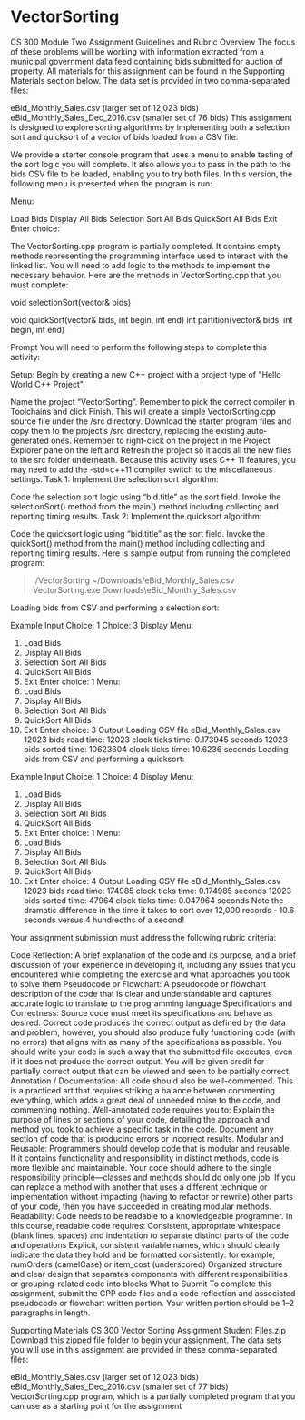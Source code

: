 # VectorSorting
CS 300 Module Two Assignment Guidelines and Rubric
Overview
The focus of these problems will be working with information extracted from a municipal government data feed containing bids submitted for auction of property. All materials for this assignment can be found in the Supporting Materials section below. The data set is provided in two comma-separated files:

eBid_Monthly_Sales.csv (larger set of 12,023 bids)
eBid_Monthly_Sales_Dec_2016.csv (smaller set of 76 bids)
This assignment is designed to explore sorting algorithms by implementing both a selection sort and quicksort of a vector of bids loaded from a CSV file.

We provide a starter console program that uses a menu to enable testing of the sort logic you will complete. It also allows you to pass in the path to the bids CSV file to be loaded, enabling you to try both files. In this version, the following menu is presented when the program is run:

Menu:

Load Bids
Display All Bids
Selection Sort All Bids
QuickSort All Bids
Exit
Enter choice:

The VectorSorting.cpp program is partially completed. It contains empty methods representing the programming interface used to interact with the linked list. You will need to add logic to the methods to implement the necessary behavior. Here are the methods in VectorSorting.cpp that you must complete:

void selectionSort(vector& bids)

void quickSort(vector& bids, int begin, int end)
int partition(vector& bids, int begin, int end)

Prompt
You will need to perform the following steps to complete this activity:

Setup: Begin by creating a new C++ project with a project type of "Hello World C++ Project".

Name the project “VectorSorting”. Remember to pick the correct compiler in Toolchains and click Finish. This will create a simple VectorSorting.cpp source file under the /src directory.
Download the starter program files and copy them to the project’s /src directory, replacing the existing auto-generated ones. Remember to right-click on the project in the Project Explorer pane on the left and Refresh the project so it adds all the new files to the src folder underneath.
Because this activity uses C++ 11 features, you may need to add the -std=c++11 compiler switch to the miscellaneous settings.
Task 1: Implement the selection sort algorithm:

Code the selection sort logic using “bid.title” as the sort field.
Invoke the selectionSort() method from the main() method including collecting and reporting timing results.
Task 2: Implement the quicksort algorithm:

Code the quicksort logic using “bid.title” as the sort field.
Invoke the quickSort() method from the main() method including collecting and reporting timing results.
Here is sample output from running the completed program:

> ./VectorSorting ~/Downloads/eBid_Monthly_Sales.csv
> VectorSorting.exe Downloads\eBid_Monthly_Sales.csv

Loading bids from CSV and performing a selection sort:

Example Input	Choice: 1	Choice: 3 
Display	Menu:
1. Load Bids
2. Display All Bids
3. Selection Sort All Bids
4. QuickSort All Bids
9. Exit
Enter choice: 1	Menu:
1. Load Bids
2. Display All Bids
3. Selection Sort All Bids
4. QuickSort All Bids
9. Exit
Enter choice: 3
Output	Loading CSV file
eBid_Monthly_Sales.csv
12023 bids read
time: 12023 clock ticks
time: 0.173945 seconds	12023 bids sorted
time: 10623604 clock ticks
time: 10.6236 seconds
Loading bids from CSV and performing a quicksort:


Example Input	Choice: 1	Choice: 4 
Display	Menu:
1. Load Bids
2. Display All Bids
3. Selection Sort All Bids
4. QuickSort All Bids
9. Exit
Enter choice: 1	Menu:
1. Load Bids
2. Display All Bids
3. Selection Sort All Bids
4. QuickSort All Bids
9. Exit
Enter choice: 4
Output	Loading CSV file
eBid_Monthly_Sales.csv
12023 bids read
time: 174985 clock ticks
time: 0.174985 seconds	12023 bids sorted
time: 47964 clock ticks
time: 0.047964 seconds
Note the dramatic difference in the time it takes to sort over 12,000 records - 10.6 seconds versus 4 hundredths of a second!

Your assignment submission must address the following rubric criteria:

Code Reflection: A brief explanation of the code and its purpose, and a brief discussion of your experience in developing it, including any issues that you encountered while completing the exercise and what approaches you took to solve them
Pseudocode or Flowchart: A pseudocode or flowchart description of the code that is clear and understandable and captures accurate logic to translate to the programming language
Specifications and Correctness: Source code must meet its specifications and behave as desired. Correct code produces the correct output as defined by the data and problem; however, you should also produce fully functioning code (with no errors) that aligns with as many of the specifications as possible. You should write your code in such a way that the submitted file executes, even if it does not produce the correct output. You will be given credit for partially correct output that can be viewed and seen to be partially correct.
Annotation / Documentation: All code should also be well-commented. This is a practiced art that requires striking a balance between commenting everything, which adds a great deal of unneeded noise to the code, and commenting nothing. Well-annotated code requires you to:
Explain the purpose of lines or sections of your code, detailing the approach and method you took to achieve a specific task in the code.
Document any section of code that is producing errors or incorrect results.
Modular and Reusable: Programmers should develop code that is modular and reusable. If it contains functionality and responsibility in distinct methods, code is more flexible and maintainable. Your code should adhere to the single responsibility principle—classes and methods should do only one job. If you can replace a method with another that uses a different technique or implementation without impacting (having to refactor or rewrite) other parts of your code, then you have succeeded in creating modular methods.
Readability: Code needs to be readable to a knowledgeable programmer. In this course, readable code requires:
Consistent, appropriate whitespace (blank lines, spaces) and indentation to separate distinct parts of the code and operations
Explicit, consistent variable names, which should clearly indicate the data they hold and be formatted consistently: for example, numOrders (camelCase) or item_cost (underscored)
Organized structure and clear design that separates components with different responsibilities or grouping-related code into blocks
What to Submit
To complete this assignment, submit the CPP code files and a code reflection and associated pseudocode or flowchart written portion. Your written portion should be 1–2 paragraphs in length.

Supporting Materials
CS 300 Vector Sorting Assignment Student Files.zip
Download this zipped file folder to begin your assignment. The data sets you will use in this assignment are provided in these comma-separated files:

eBid_Monthly_Sales.csv (larger set of 12,023 bids)
eBid_Monthly_Sales_Dec_2016.csv (smaller set of 77 bids)
VectorSorting.cpp program, which is a partially completed program that you can use as a starting point for the assignment

